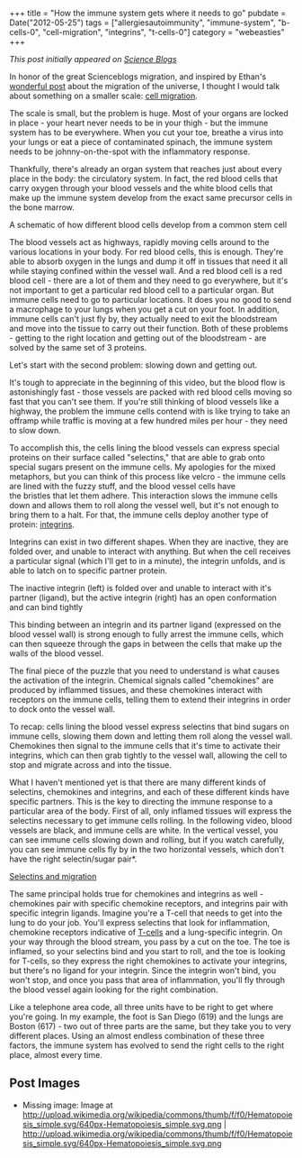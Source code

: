 +++
title = "How the immune system gets where it needs to go"
pubdate = Date("2012-05-25")
tags = ["allergiesautoimmunity", "immune-system", "b-cells-0", "cell-migration", "integrins", "t-cells-0"]
category = "webeasties"
+++

_This post initially appeared on [Science Blogs](http://scienceblogs.com/webeasties)_

In honor of the great Scienceblogs migration, and inspired by Ethan's [wonderful post](http://scienceblogs.com/startswithabang/2012/05/23/even-the-universe-undergoes-a-great-migration/) about the migration of the universe, I thought I would talk about something on a smaller scale: [cell migration](/tag/cell-migration).

The scale is small, but the problem is huge. Most of your organs are locked in place - your heart never needs to be in your thigh - but the immune system has to be everywhere. When you cut your toe, breathe a virus into your lungs or eat a piece of contaminated spinach, the immune system needs to be johnny-on-the-spot with the inflammatory response.

Thankfully, there's already an organ system that reaches just about every place in the body: the circulatory system. In fact, the red blood cells that carry oxygen through your blood vessels and the white blood cells that make up the immune system develop from the exact same precursor cells in the bone marrow.

A schematic of how different blood cells develop from a common stem cell

The blood vessels act as highways, rapidly moving cells around to the various locations in your body. For red blood cells, this is enough. They're able to absorb oxygen in the lungs and dump it off in tissues that need it all while staying confined within the vessel wall. And a red blood cell is a red blood cell - there are a lot of them and they need to go everywhere, but it's not important to get a particular red blood cell to a particular organ. But immune cells need to go to particular locations. It does you no good to send a macrophage to your lungs when you get a cut on your foot. In addition, immune cells can't just fly by, they actually need to exit the bloodstream and move into the tissue to carry out their function. Both of these problems - getting to the right location and getting out of the bloodstream - are solved by the same set of 3 proteins.

Let's start with the second problem: slowing down and getting out.

It's tough to appreciate in the beginning of this video, but the blood flow is astonishingly fast - those vessels are packed with red blood cells moving so fast that you can't see them. If you're still thinking of blood vessels like a highway, the problem the immune cells contend with is like trying to take an offramp while traffic is moving at a few hundred miles per hour - they need to slow down.

To accomplish this, the cells lining the blood vessels can express special proteins on their surface called "selectins," that are able to grab onto special sugars present on the immune cells. My apologies for the mixed metaphors, but you can think of this process like velcro - the immune cells are lined with the fuzzy stuff, and the blood vessel cells have the bristles that let them adhere. This interaction slows the immune cells down and allows them to roll along the vessel well, but it's not enough to bring them to a halt. For that, the immune cells deploy another type of protein: [integrins](/tag/integrins).

Integrins can exist in two different shapes. When they are inactive, they are folded over, and unable to interact with anything. But when the cell receives a particular signal (which I'll get to in a minute), the integrin unfolds, and is able to latch on to specific partner protein.

The inactive integrin (left) is folded over and unable to interact with it's partner (ligand), but the active integrin (right) has an open conformation and can bind tightly

This binding between an integrin and its partner ligand (expressed on the blood vessel wall) is strong enough to fully arrest the immune cells, which can then squeeze through the gaps in between the cells that make up the walls of the blood vessel.

The final piece of the puzzle that you need to understand is what causes the activation of the integrin. Chemical signals called "chemokines" are produced by inflammed tissues, and these chemokines interact with receptors on the immune cells, telling them to extend their integrins in order to dock onto the vessel wall.

To recap: cells lining the blood vessel express selectins that bind sugars on immune cells, slowing them down and letting them roll along the vessel wall. Chemokines then signal to the immune cells that it's time to activate their integrins, which can then grab tightly to the vessel wall, allowing the cell to stop and migrate across and into the tissue.

What I haven't mentioned yet is that there are many different kinds of selectins, chemokines and integrins, and each of these different kinds have specific partners. This is the key to directing the immune response to a particular area of the body. First of all, only inflamed tissues will express the selectins necessary to get immune cells rolling. In the following video, blood vessels are black, and immune cells are white. In the vertical vessel, you can see immune cells slowing down and rolling, but if you watch carefully, you can see immune cells fly by in the two horizontal vessels, which don't have the right selectin/sugar pair*.

[Selectins and migration](http://labs.idi.harvard.edu/vonandrian/Videos/mrinivideo%203.mov)

The same principal holds true for chemokines and integrins as well - chemokines pair with specific chemokine receptors, and integrins pair with specific integrin ligands. Imagine you're a T-cell that needs to get into the lung to do your job. You'll express selectins that look for inflammation, chemokine receptors indicative of [T-cells](/tag/t-cells-0) and a lung-specific integrin. On your way through the blood stream, you pass by a cut on the toe. The toe is inflamed, so your selectins bind and you start to roll, and the toe is looking for T-cells, so they express the right chemokines to activate your integrins, but there's no ligand for your integrin. Since the integrin won't bind, you won't stop, and once you pass that area of inflammation, you'll fly through the blood vessel again looking for the right combination.

Like a telephone area code, all three units have to be right to get where you're going. In my example, the foot is San Diego (619) and the lungs are Boston (617) - two out of three parts are the same, but they take you to very different places. Using an almost endless combination of these three factors, the immune system has evolved to send the right cells to the right place, almost every time.

      
  

 ## Post Images

- Missing image: Image at http://upload.wikimedia.org/wikipedia/commons/thumb/f/f0/Hematopoiesis_simple.svg/640px-Hematopoiesis_simple.svg.png | http://upload.wikimedia.org/wikipedia/commons/thumb/f/f0/Hematopoiesis_simple.svg/640px-Hematopoiesis_simple.svg.png

